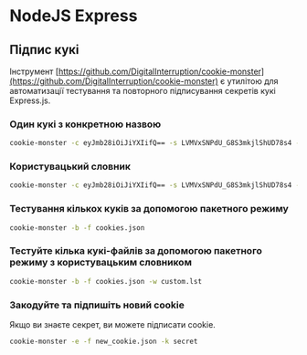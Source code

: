 # NodeJS Express

## Підпис кукі

Інструмент [https://github.com/DigitalInterruption/cookie-monster](https://github.com/DigitalInterruption/cookie-monster) є утилітою для автоматизації тестування та повторного підписування секретів кукі Express.js.

### Один кукі з конкретною назвою
```bash
cookie-monster -c eyJmb28iOiJiYXIifQ== -s LVMVxSNPdU_G8S3mkjlShUD78s4 -n session
```
### Користувацький словник
```bash
cookie-monster -c eyJmb28iOiJiYXIifQ== -s LVMVxSNPdU_G8S3mkjlShUD78s4 -w custom.lst
```
### Тестування кількох куків за допомогою пакетного режиму
```bash
cookie-monster -b -f cookies.json
```
### Тестуйте кілька кукі-файлів за допомогою пакетного режиму з користувацьким словником
```bash
cookie-monster -b -f cookies.json -w custom.lst
```
### Закодуйте та підпишіть новий cookie

Якщо ви знаєте секрет, ви можете підписати cookie.
```bash
cookie-monster -e -f new_cookie.json -k secret
```

